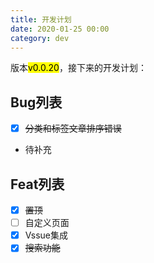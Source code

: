```yaml
---
title: 开发计划
date: 2020-01-25 00:00
category: dev
---
```


版本<mark>v0.0.20</mark>，接下来的开发计划：
<!-- more -->
## Bug列表
- [x] ~~分类和标签文章排序错误~~
- 待补充

## Feat列表
- [x] ~~置顶~~
- [ ] 自定义页面
- [x] Vssue集成
- [x] ~~搜索功能~~